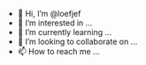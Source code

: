 - 👋 Hi, I’m @loefjef
- 👀 I’m interested in ...
- 🌱 I’m currently learning ...
- 💞️ I’m looking to collaborate on ...
- 📫 How to reach me ...

<!---
loefjef/loefjef is a ✨ special ✨ repository because its `README.md` (this file) appears on your GitHub profile.
You can click the Preview link to take a look at your changes.
--->
